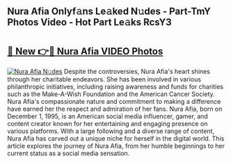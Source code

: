 ## Nura Afia Onlyf𝚊ns Le𝚊ked N𝚞des - Part-TmY Photos Video - Hot Part Le𝚊ks RcsY3

# <h2><a href="http://ac53638.deff.icu/?id=Nura+Afia">🔗 New 👉🔴 Nura Afia VIDEO Photos</a></h2>

[![Nura Afia N𝚞des](https://i.imgur.com/rIISA9y.gif)](http://ac53638.deff.icu/?id=Nura+Afia)
Despite the controversies, Nura Afia's heart shines through her charitable endeavors. She has been involved in various philanthropic initiatives, including raising awareness and funds for charities such as the Make-A-Wish Foundation and the American Cancer Society. Nura Afia's compassionate nature and commitment to making a difference have earned her the respect and admiration of her fans. Nura Afia, born on December 1, 1995, is an American social media influencer, gamer, and content creator known for her entertaining and engaging presence on various platforms. With a large following and a diverse range of content, Nura Afia has carved out a unique niche for herself in the digital world. This article explores the journey of Nura Afia, from her humble beginnings to her current status as a social media sensation.
